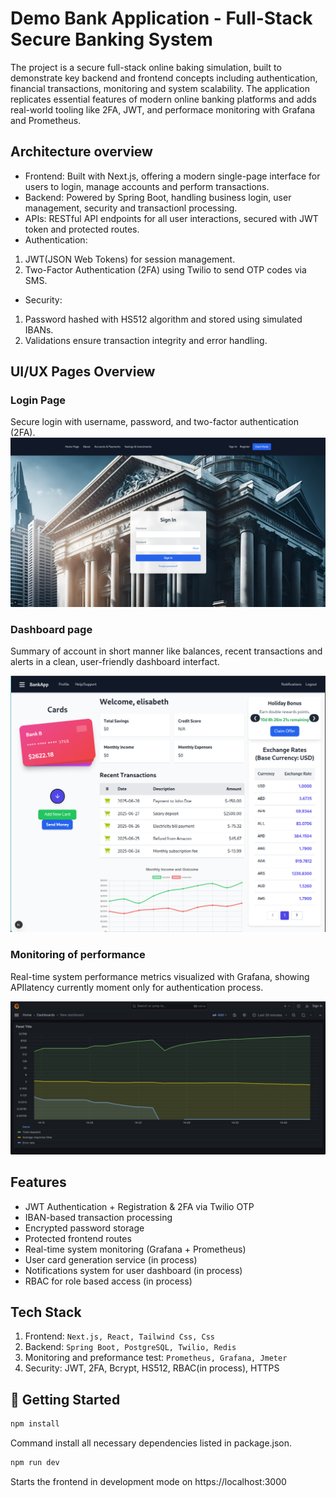 # Demo Bank Application - Full-Stack Secure Banking System

The project is a secure full-stack online baking simulation, built to demonstrate key backend and frontend concepts including authentication, financial transactions, monitoring and system scalability. The application replicates essential features of modern online banking platforms and adds real-world tooling like 2FA, JWT, and performace monitoring with Grafana and Prometheus.

## Architecture overview

- Frontend: Built with Next.js, offering a modern single-page interface for users to login, manage accounts and perform transactions.
- Backend: Powered by Spring Boot, handling business login, user management, security and transactionl processing.
- APIs: RESTful API endpoints for all user interactions, secured with JWT token and protected routes.
- Authentication:

1. JWT(JSON Web Tokens) for session management.
2. Two-Factor Authentication (2FA) using Twilio to send OTP codes via SMS.

- Security:

1. Password hashed with HS512 algorithm and stored using simulated IBANs.
2. Validations ensure transaction integrity and error handling.

## UI/UX Pages Overview

### Login Page

Secure login with username, password, and two-factor authentication (2FA).
![Login](images/login_page.png)

### Dashboard page

Summary of account in short manner like balances, recent transactions and alerts in a clean, user-friendly dashboard interfact.

![Dashboard](images/dashboard.png)

### Monitoring of performance

Real-time system performance metrics visualized with Grafana, showing APIlatency currently moment only for authentication process.

![Monitoring](images/grafana-monitoring.jpg)

## Features 

- JWT Authentication + Registration & 2FA via Twilio OTP 
- IBAN-based transaction processing
- Encrypted password storage
- Protected frontend routes
- Real-time system monitoring (Grafana + Prometheus)
- User card generation service (in process)
- Notifications system for user dashboard (in process)
- RBAC for role based access (in process)


## Tech Stack 
1. Frontend: `Next.js, React, Tailwind Css, Css`
2. Backend: `Spring Boot, PostgreSQL, Twilio, Redis`
3. Monitoring and preformance test: `Prometheus, Grafana, Jmeter`
4. Security: JWT, 2FA, Bcrypt, HS512, RBAC(in process), HTTPS

## 🚀 Getting Started 

```bash
npm install
```
Command install all necessary dependencies listed in package.json.
```bash
npm run dev
```
Starts the frontend in development mode on https://localhost:3000

